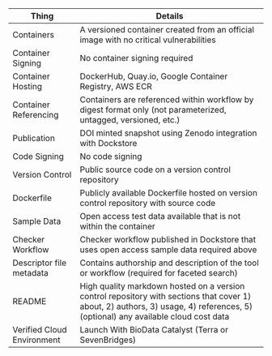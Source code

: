 | Thing                 | Details                                                                                            |
|----------------------------|----------------------------------------------------------------------------------------------------------------------------------------------------------------------------------|
| Containers                 | A versioned container created from an official image with no critical vulnerabilities                                                                                            |
| Container Signing          | No container signing required                                                                                                                                                    |
| Container Hosting          | DockerHub, Quay.io, Google Container Registry, AWS ECR                                                                                                                           |
| Container Referencing      | Containers are referenced within workflow by digest format only (not parameterized, untagged, versioned, etc.)                                                                   |
| Publication                | DOI minted snapshot using Zenodo integration with Dockstore                                                                                                                      |
| Code Signing               | No code signing                                                                                                                                                                  |
| Version Control            | Public source code on a version control repository                                                                                                                               |
| Dockerfile                 | Publicly available Dockerfile hosted on version control repository with source code                                                                                              |
| Sample Data                | Open access test data available that is not within the container                                                                                                                 |
| Checker Workflow           | Checker workflow published in Dockstore that uses open access sample data required above                                                                                         |
| Descriptor file metadata   | Contains authorship and description of the tool or workflow (required for faceted search)                                                                                        |
| README                     | High quality markdown hosted on a version control repository with sections that cover 1) about, 2) authors, 3) usage, 4) references, 5) (optional) any available cloud cost data |
| Verified Cloud Environment | Launch With BioData Catalyst (Terra or SevenBridges)                                                                                                                             |
